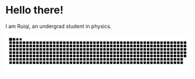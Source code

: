 # Hello there!
I am Ruiqi, an undergrad student in physics.

<picture>
  <source media="(prefers-color-scheme: dark)" srcset="https://raw.githubusercontent.com/weenming/weenming/output/github-contribution-grid-snake-dark.svg">
  <source media="(prefers-color-scheme: light)" srcset="https://raw.githubusercontent.com/weenming/weenming/output/github-contribution-grid-snake.svg">
  <img alt="github-snake" src="https://raw.githubusercontent.com/weenming/weenming/output/github-contribution-grid-snake.svg">
</picture>
